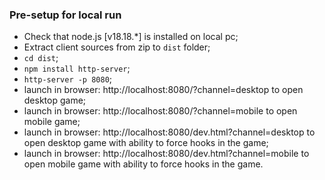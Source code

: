 ### Pre-setup for local run

- Check that node.js [v18.18.*] is installed on local pc;
- Extract client sources from zip to `dist` folder; 
- `cd dist`;
- `npm install http-server`;
- `http-server -p 8080`;
- launch in browser: http://localhost:8080/?channel=desktop to open desktop game;
- launch in browser: http://localhost:8080/?channel=mobile to open mobile game; 
- launch in browser: http://localhost:8080/dev.html?channel=desktop to open desktop game with ability to force hooks in the game; 
- launch in browser: http://localhost:8080/dev.html?channel=mobile to open mobile game with ability to force hooks in the game.
